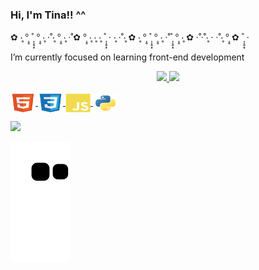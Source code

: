 ### Hi, I'm Tina!! ^^
 ✿ ‧̥   °̩̥   ˚̩̩̥͙   °̩̥   ‧̥   ·̊  ‧̥  °̩̥   ‧̥   ·̊   ✿   °̩̥   ‧̥   ‧̥  ‧̥   ˚̩̩̥͙   ·  ‧̥   ·̊   ‧̥   ✿   ‧̥ °̩̥   ˚̩̩̥͙   °̩̥   ‧̥  ·̊   ˚̩̩̥͙  °̩̥   ‧̥   ✿   ·̊   ·̊   ‧̥   · ·̊   ‧̥ °̩̥   ✿   ˚̩̩̥͙   ·


 I’m currently focused on learning front-end development

<div align="center">
  <a href="https://github.com/Tina-101">
  <img height="180em" src="https://github-readme-stats.vercel.app/api?username=Tina-101&show_icons=true&theme=date-night&include_all_commits=true&count_private=true"/>
  <img height="180em" src="https://github-readme-stats.vercel.app/api/top-langs/?username=Tina-101&layout=compact&langs_count=7&theme=tokyonight"/>
</div>

<div style="display: inline_block"><br>
  <img align="center" alt="Tina-HTML" height="30" width="40" src="https://raw.githubusercontent.com/devicons/devicon/master/icons/html5/html5-original.svg">
  <img align="center" alt="Tina-CSS" height="30" width="40" src="https://raw.githubusercontent.com/devicons/devicon/master/icons/css3/css3-original.svg">
  <img align="center" alt="Tina-Js" height="30" width="40" src="https://raw.githubusercontent.com/devicons/devicon/master/icons/javascript/javascript-plain.svg">
  <img align="center" alt="Tina-python" height="30" width="40" src="https://raw.githubusercontent.com/devicons/devicon/master/icons/python/python-original.svg">
</div>

<div> 
 
  <a href = "mailto:cristinaleandro101@gmail.com" target="_blank"><img src="https://img.shields.io/badge/-Gmail-%23333?style=for-the-badge&logo=gmail&logoColor=white" target="_blank"></a>
  
  ![Snake animation](https://github.com/rafaballerini/rafaballerini/blob/output/github-contribution-grid-snake.svg)
</div>
